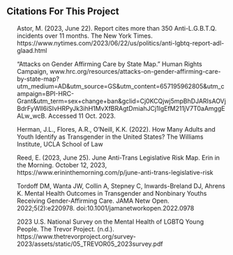 <h2>Citations For This Project</h2>
<ul>
  Astor, M. (2023, June 22). Report cites more than 350 Anti-L.G.B.T.Q. incidents over 11 months. The New York Times. https://www.nytimes.com/2023/06/22/us/politics/anti-lgbtq-report-adl-glaad.html 
</ul>
<ul>“Attacks on Gender Affirming Care by State Map.” Human Rights Campaign, www.hrc.org/resources/attacks-on-gender-affirming-care-by-state-map?utm_medium=AD&utm_source=GS&utm_content=657195962805&utm_campaign=BPI-HRC-Grant&utm_term=sex+change+ban&gclid=Cj0KCQjwj5mpBhDJARIsAOVjBdrFyWll6iSIvHRPyJk3ihH1MvXfBRAgtDmiahJCj1lgEfM211jV7T0aAmggEALw_wcB. Accessed 11 Oct. 2023. </ul>
<ul>Herman, J.L., Flores, A.R., O’Neill, K.K. (2022). How Many Adults and Youth Identify as Transgender in the United States? The Williams Institute, UCLA School of Law</ul>
<ul>Reed, E. (2023, June 25). June Anti-Trans Legislative Risk Map. Erin in the Morning. October 12, 2023, https://www.erininthemorning.com/p/june-anti-trans-legislative-risk </ul>
<ul>Tordoff DM, Wanta JW, Collin A, Stepney C, Inwards-Breland DJ, Ahrens K. Mental Health Outcomes in Transgender and Nonbinary Youths Receiving Gender-Affirming Care. JAMA Netw Open. 2022;5(2):e220978. doi:10.1001/jamanetworkopen.2022.0978</ul>
<ul>2023 U.S. National Survey on the Mental Health of LGBTQ Young People. The Trevor Project. (n.d.). https://www.thetrevorproject.org/survey-2023/assets/static/05_TREVOR05_2023survey.pdf </ul>
